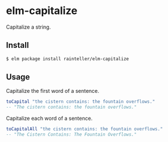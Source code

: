# elm-capitalize
Capitalize a string.

## Install
```bash
$ elm package install rainteller/elm-capitalize
```

## Usage
Capitalize the first word of a sentence.
```elm
toCapital "the cistern contains: the fountain overflows."  
-- "The cistern contains: the fountain overflows."
```

Capitalize each word of a sentence.
```elm
toCapitalAll "the cistern contains: the fountain overflows."  
-- "The Cistern Contains: The Fountain Overflows."
```
